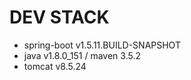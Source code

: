 
# DEV STACK #

* spring-boot v1.5.11.BUILD-SNAPSHOT
* java v1.8.0_151 / maven 3.5.2
* tomcat v8.5.24
